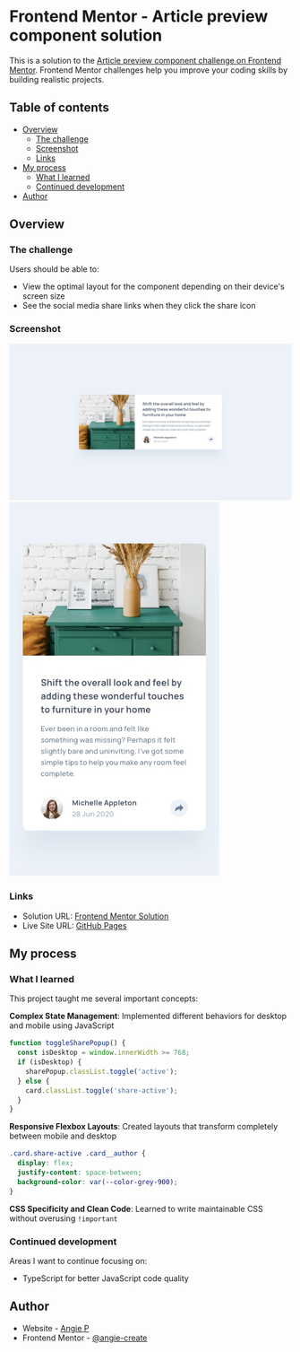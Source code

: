 # Frontend Mentor - Article preview component solution

This is a solution to the [Article preview component challenge on Frontend Mentor](https://www.frontendmentor.io/challenges/article-preview-component-dYBN_pYFT). Frontend Mentor challenges help you improve your coding skills by building realistic projects.

## Table of contents

- [Overview](#overview)
  - [The challenge](#the-challenge)
  - [Screenshot](#screenshot)
  - [Links](#links)
- [My process](#my-process)
  - [What I learned](#what-i-learned)
  - [Continued development](#continued-development)
- [Author](#author)

## Overview

### The challenge

Users should be able to:

- View the optimal layout for the component depending on their device's screen size
- See the social media share links when they click the share icon

### Screenshot

![Desktop Design](./design/desktop-design.jpg)
![Mobile Design](./design/mobile-design.jpg)

### Links

- Solution URL: [Frontend Mentor Solution](https://www.frontendmentor.io/profile/angie-create)
- Live Site URL: [GitHub Pages](https://your-live-site-url.com)

## My process


### What I learned

This project taught me several important concepts:


**Complex State Management**: Implemented different behaviors for desktop and mobile using JavaScript
```js
function toggleSharePopup() {
  const isDesktop = window.innerWidth >= 768;
  if (isDesktop) {
    sharePopup.classList.toggle('active');
  } else {
    card.classList.toggle('share-active');
  }
}
```

**Responsive Flexbox Layouts**: Created layouts that transform completely between mobile and desktop
```css
.card.share-active .card__author {
  display: flex;
  justify-content: space-between;
  background-color: var(--color-grey-900);
}
```

**CSS Specificity and Clean Code**: Learned to write maintainable CSS without overusing `!important`

### Continued development

Areas I want to continue focusing on:
- TypeScript for better JavaScript code quality

## Author

- Website - [Angie P](https://www.frontendmentor.io/profile/angie-create)
- Frontend Mentor - [@angie-create](https://www.frontendmentor.io/profile/angie-create)